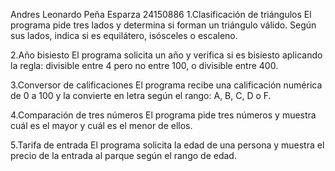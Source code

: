 Andres Leonardo Peña Esparza 
24150886
1.Clasificación de triángulos
El programa pide tres lados y determina si forman un triángulo válido. Según sus lados, indica si es equilátero, isósceles o escaleno.

2.Año bisiesto
El programa solicita un año y verifica si es bisiesto aplicando la regla: divisible entre 4 pero no entre 100, o divisible entre 400.

3.Conversor de calificaciones
El programa recibe una calificación numérica de 0 a 100 y la convierte en letra según el rango: A, B, C, D o F.

4.Comparación de tres números
El programa pide tres números y muestra cuál es el mayor y cuál es el menor de ellos.

5.Tarifa de entrada
El programa solicita la edad de una persona y muestra el precio de la entrada al parque según el rango de edad.
